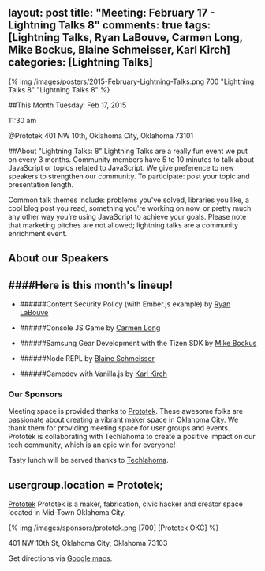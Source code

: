 layout: post
title: "Meeting: February 17 - Lightning Talks 8"
comments: true
tags: [Lightning Talks, Ryan LaBouve, Carmen Long, Mike Bockus, Blaine Schmeisser, Karl Kirch]
categories: [Lightning Talks]
---

{% img  /images/posters/2015-February-Lightning-Talks.png 700  "Lightning Talks 8" "Lightning Talks 8" %}

##This Month
Tuesday: Feb 17, 2015

11:30 am

@Prototek
401 NW 10th,
Oklahoma City, Oklahoma
73101


##About "Lightning Talks: 8"
Lightning Talks are a really fun event we put on every 3 months. Community members have 5 to 10 minutes to talk about JavaScript or topics related to JavaScript. We give preference to new speakers to strengthen our community. To participate: post your topic and presentation length.

Common talk themes include: problems you've solved, libraries you like, a cool blog post you read, something you're working on now, or pretty much any other way you’re using JavaScript to achieve your goals. Please note that marketing pitches are not allowed; lightning talks are a community enrichment event.

## About our Speakers

####Here is this month's lineup!
----------------------------------------------------------
- ######Content Security Policy (with Ember.js example) by [Ryan LaBouve](http://ryanlabouve.com/)

- ######Console JS Game by [Carmen Long](https://twitter.com/carmalou)

- ######Samsung Gear Development with the Tizen SDK by [Mike Bockus](https://twitter.com/mikebockus)

- ######Node REPL by [Blaine Schmeisser](http://www.blainesch.com/)

- ######Gamedev with Vanilla.js by [Karl Kirch](http://joekarl.github.io/)

<!-- more -->

### Our Sponsors
Meeting space is provided thanks to [Prototek](http://www.prototekokc.com). These awesome folks are passionate about creating a vibrant maker space in Oklahoma City. We thank them for providing meeting space for user groups and events. Prototek is collaborating with Techlahoma to create a positive impact on our tech community, which is an epic win for everyone!

Tasty lunch will be served thanks to [Techlahoma](http://techlahoma.org/).

## usergroup.location = Prototek;

[Prototek](http://prototekokc.com/) Prototek is a maker, fabrication, civic hacker and creator space located in Mid-Town Oklahoma City.

{% img  /images/sponsors/prototek.png [700] [Prototek OKC] %}

401 NW 10th St, Oklahoma City, Oklahoma 73103

Get directions via [Google maps](https://www.google.com/maps/place/401+NW+10th+St/@35.478527,-97.519417,17z/data=!3m1!4b1!4m2!3m1!1s0x87b21733fd30d655:0xce3a1cd9b95c8415).
